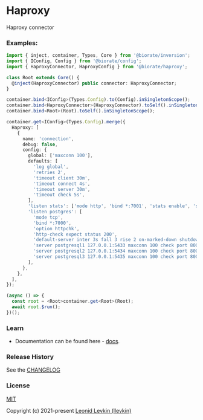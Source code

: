 # Haproxy

Haproxy connector

### Examples:

```ts
import { inject, container, Types, Core } from '@biorate/inversion';
import { IConfig, Config } from '@biorate/config';
import { HaproxyConnector, HaproxyConfig } from '@biorate/haproxy';

class Root extends Core() {
  @inject(HaproxyConnector) public connector: HaproxyConnector;
}

container.bind<IConfig>(Types.Config).to(Config).inSingletonScope();
container.bind<HaproxyConnector>(HaproxyConnector).toSelf().inSingletonScope();
container.bind<Root>(Root).toSelf().inSingletonScope();

container.get<IConfig>(Types.Config).merge({
  Haproxy: [
    {
      name: 'connection',
      debug: false,
      config: {
        global: ['maxconn 100'],
        defaults: [
          'log global',
          'retries 2',
          'timeout client 30m',
          'timeout connect 4s',
          'timeout server 30m',
          'timeout check 5s',
        ],
        'listen stats': ['mode http', 'bind *:7001', 'stats enable', 'stats uri /'],
        'listen postgres': [
          'mode tcp',
          'bind *:7000',
          'option httpchk',
          'http-check expect status 200',
          'default-server inter 3s fall 3 rise 2 on-marked-down shutdown-sessions',
          'server postgresql1 127.0.0.1:5433 maxconn 100 check port 8008',
          'server postgresql2 127.0.0.1:5434 maxconn 100 check port 8008',
          'server postgresql3 127.0.0.1:5435 maxconn 100 check port 8008',
        ],
      },
    },
  ],
});

(async () => {
  const root = <Root>container.get<Root>(Root);
  await root.$run();
})();
```

### Learn

- Documentation can be found here - [docs](https://biorate.github.io/core/modules/haproxy.html).

### Release History

See the [CHANGELOG](https://github.com/biorate/core/blob/master/packages/%40biorate/haproxy/CHANGELOG.md)

### License

[MIT](https://github.com/biorate/core/blob/master/packages/%40biorate/haproxy/LICENSE)

Copyright (c) 2021-present [Leonid Levkin (llevkin)](mailto:llevkin@yandex.ru)
